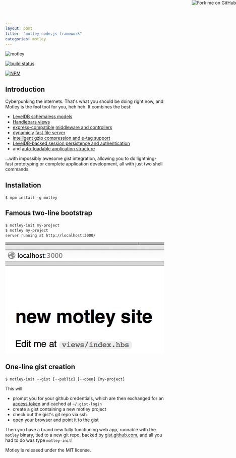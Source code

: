 ```yaml
---
layout: post
title:  "motley node.js framework"
categories: motley
---
```


<a href="https://github.com/carlos8f/motley"><img style="position: absolute; top: 0; right: 0; border: 0;" src="https://camo.githubusercontent.com/38ef81f8aca64bb9a64448d0d70f1308ef5341ab/68747470733a2f2f73332e616d617a6f6e6177732e636f6d2f6769746875622f726962626f6e732f666f726b6d655f72696768745f6461726b626c75655f3132313632312e706e67" alt="Fork me on GitHub" data-canonical-src="https://s3.amazonaws.com/github/ribbons/forkme_right_darkblue_121621.png"></a>

![motley](https://raw.github.com/carlos8f/motley/master/assets/motley-full.png)

[![build status](https://secure.travis-ci.org/carlos8f/motley.png)](http://travis-ci.org/carlos8f/motley)

[![NPM](https://nodei.co/npm/motley.png?downloads=true)](https://nodei.co/npm/motley/)

## Introduction

Cyberpunking the internets. That's what you should be doing right now, and Motley is the <del>fool</del> tool for you, heh heh. It combines the best:

- [LevelDB schemaless models](https://www.npmjs.org/package/modeler-leveldb)
- [Handlebars views](https://www.npmjs.org/package/templ)
- [express-compatible](https://github.com/cpsubrian/node-expres)
  [middleware and controllers](https://www.npmjs.org/package/middler)
- [dynamicly](https://www.npmjs.org/package/saw) [fast file server](https://www.npmjs.org/package/buffet)
- [intelligent gzip compression and e-tag support](https://www.npmjs.org/package/dish)
- [LevelDB-backed session persistence and authentication](https://github.com/carlos8f/sess)
- and [auto-loadable application structure](https://gist.github.com/carlos8f/cd931ba95481a7570602)

...with impossibly awesome gist integration, allowing you to do lightning-fast prototyping or complete application development, all with just two shell commands.

## Installation

`$ npm install -g motley`

## Famous two-line bootstrap

```
$ motley-init my-project 
$ motley my-project
server running at http://localhost:3000/
```

![screenshot](https://raw.githubusercontent.com/carlos8f/motley/master/assets/boot.png)

## One-line gist creation

```
$ motley-init --gist [--public] [--open] [my-project]
```

This will:

- prompt you for your github credentials, which are then exchanged
  for an [access token](https://www.npmjs.org/package/gist-cli) and cached at
  `~/.gist-login`
- create a gist containing a new motley project
- check out the gist's git repo via ssh
- open your browser and point it to the gist

Then you have a brand new fully functioning web app, runnable with the `motley` binary, tied to a new git repo, backed by [gist.github.com](https://gist.github.com/), and all you had to do was type `motley-init`!

Motley is released under the MIT license.
